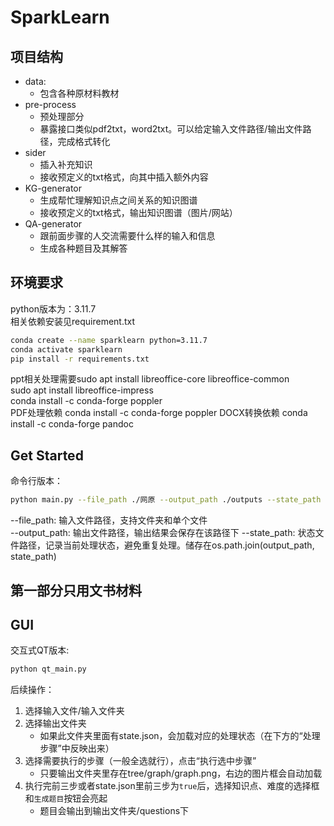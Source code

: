 # SparkLearn

## 项目结构
- data:
    - 包含各种原材料教材
- pre-process
    - 预处理部分
    - 暴露接口类似pdf2txt，word2txt。可以给定输入文件路径/输出文件路径，完成格式转化
- sider
    - 插入补充知识
    - 接收预定义的txt格式，向其中插入额外内容
- KG-generator
    - 生成帮忙理解知识点之间关系的知识图谱
    - 接收预定义的txt格式，输出知识图谱（图片/网站）
- QA-generator
    - 跟前面步骤的人交流需要什么样的输入和信息
    - 生成各种题目及其解答

## 环境要求

python版本为：3.11.7  
相关依赖安装见requirement.txt  
```bash
conda create --name sparklearn python=3.11.7 
conda activate sparklearn
pip install -r requirements.txt
```
ppt相关处理需要sudo apt install libreoffice-core libreoffice-common  
sudo apt install libreoffice-impress  
conda install -c conda-forge poppler  
PDF处理依赖
conda install -c conda-forge poppler
DOCX转换依赖
conda install -c conda-forge pandoc

## Get Started
命令行版本：
```bash
python main.py --file_path ./网原 --output_path ./outputs --state_path state.json
```
--file_path: 输入文件路径，支持文件夹和单个文件  
--output_path: 输出文件路径，输出结果会保存在该路径下
--state_path: 状态文件路径，记录当前处理状态，避免重复处理。储存在os.path.join(output_path, state_path)


## 第一部分只用文书材料

## GUI
交互式QT版本:
```bash
python qt_main.py
```
后续操作：
1. 选择输入文件/输入文件夹
2. 选择输出文件夹
   - 如果此文件夹里面有state.json，会加载对应的处理状态（在下方的“处理步骤”中反映出来）
3. 选择需要执行的步骤（一般全选就行），点击“执行选中步骤”
   - 只要输出文件夹里存在tree/graph/graph.png，右边的图片框会自动加载
4. 执行完前三步或者state.json里前三步为`true`后，选择知识点、难度的选择框和`生成题目`按钮会亮起
   - 题目会输出到输出文件夹/questions下



